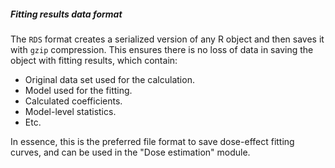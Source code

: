 ##### Fitting results data format

The `RDS` format creates a serialized version of any R object and then saves it with `gzip` compression. This ensures there is no loss of data in saving the object with fitting results, which contain:

- Original data set used for the calculation.
- Model used for the fitting.
- Calculated coefficients.
- Model-level statistics.
- Etc.

In essence, this is the preferred file format to save dose-effect fitting curves, and can be used in the "Dose estimation" module.
